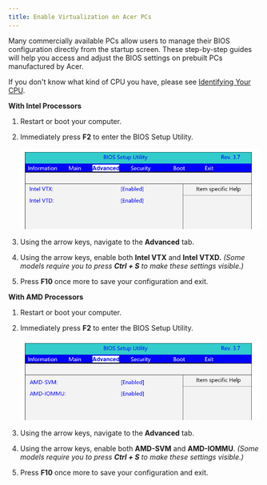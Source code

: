```yaml
---
title: Enable Virtualization on Acer PCs
---
```


Many commercially available PCs allow users to manage their BIOS configuration directly from the startup screen. These
step-by-step guides will help you access and adjust the BIOS settings on prebuilt PCs manufactured by Acer.

If you don't know what kind of CPU you have, please see
[Identifying Your CPU](/docs/guides/your-pc/274-identifying-your-cpu).

**With Intel Processors**

1. Restart or boot your computer.
2. Immediately press **F2** to enter the BIOS Setup Utility.

   ![](../../../../content/images/guides/your-pc/enable-virtualization-by-motherboard-acer-1.png)

3. Using the arrow keys, navigate to the **Advanced** tab.
4. Using the arrow keys, enable both **Intel VTX** and **Intel VTXD.** _(Some models require you to press **Ctrl + S**
   to make these settings visible.)_
5. Press **F10** once more to save your configuration and exit.

**With AMD Processors**

1. Restart or boot your computer.
2. Immediately press **F2** to enter the BIOS Setup Utility.

   ![](../../../../content/images/guides/your-pc/enable-virtualization-by-motherboard-acer-2.png)

3. Using the arrow keys, navigate to the **Advanced** tab.
4. Using the arrow keys, enable both **AMD-SVM** and **AMD-IOMMU**. _(Some models require you to press **Ctrl + S** to
   make these settings visible.)_
5. Press **F10** once more to save your configuration and exit.
